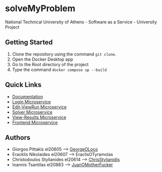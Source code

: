 # solveMyProblem
National Technical University of Athens - Software as a Service - University Project


## **Getting Started**
1. Clone the repository using the command  ``` git clone ```.
2. Open the Docker Desktop app
4. Go to the Root directory of the project
5. Type the command ``` docker compose up --build ```

## Quick Links
+ [Documentation](https://github.com/ntua-el20614/solveMyProblem/tree/main/documentation/README.md)  
+ [Login Microservice](https://github.com/ntua-el20614/solveMyProblem/blob/main/login-ms/README.md)  
+ [Edit-ViewRun Microservice](https://github.com/ntua-el20614/solveMyProblem/tree/main/edit-view-run-ms#readme)
+ [Solver Microservice](https://github.com/ntua-el20614/solveMyProblem/blob/main/solver-ms/README.md)
+ [View-Results Microservice](https://github.com/ntua-el20614/solveMyProblem/blob/main/view-results-ms/README.md)
+ [Frontend Microservice](https://github.com/ntua-el20614/solveMyProblem/blob/main/front-end/README.md)

## Authors
+ Giorgos Pittakis el20605 --> [GeorgeOLoco](https://github.com/GeorgeOLoco)
+ Eracklis Nikolaides el20607 --> EraclisOTyramolas
+ Christodoulos Stylianides el20614 --> [ChrisStylianidis](https://github.com/ChrisStylianidis)
+ Ioannis Tsantilas el20883 --> [JuanOMotherFucker]([https://github.com/JuanTsa](https://github.com/ntua-el20883))  
